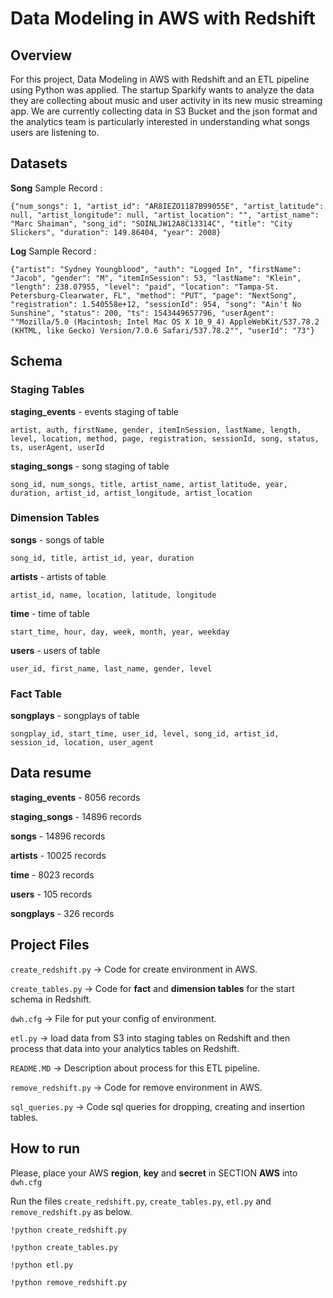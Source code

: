 # Data Modeling in AWS with Redshift



## **Overview**
For this project, Data Modeling in AWS with Redshift and an ETL pipeline using Python was applied. The startup Sparkify wants to analyze the data they are collecting about music and user activity in its new music streaming app. We are currently collecting data in S3 Bucket and the json format and the analytics team is particularly interested in understanding what songs users are listening to.



## **Datasets**

**Song**
Sample Record :
```
{"num_songs": 1, "artist_id": "AR8IEZO1187B99055E", "artist_latitude": null, "artist_longitude": null, "artist_location": "", "artist_name": "Marc Shaiman", "song_id": "SOINLJW12A8C13314C", "title": "City Slickers", "duration": 149.86404, "year": 2008}
```

**Log**
Sample Record :
```
{"artist": "Sydney Youngblood", "auth": "Logged In", "firstName": "Jacob", "gender": "M", "itemInSession": 53, "lastName": "Klein", "length": 238.07955, "level": "paid", "location": "Tampa-St. Petersburg-Clearwater, FL", "method": "PUT", "page": "NextSong", "registration": 1.540558e+12, "sessionId": 954, "song": "Ain't No Sunshine", "status": 200, "ts": 1543449657796, "userAgent": ""Mozilla/5.0 (Macintosh; Intel Mac OS X 10_9_4) AppleWebKit/537.78.2 (KHTML, like Gecko) Version/7.0.6 Safari/537.78.2"", "userId": "73"}
```



## **Schema**

### Staging Tables

**staging_events** - events staging of table
```
artist, auth, firstName, gender, itemInSession, lastName, length, level, location, method, page, registration, sessionId, song, status, ts, userAgent, userId
```

**staging_songs** - song staging of table
```
song_id, num_songs, title, artist_name, artist_latitude, year, duration, artist_id, artist_longitude, artist_location
```

### Dimension Tables

**songs**  - songs of table
```
song_id, title, artist_id, year, duration
```

**artists**  - artists of table
```
artist_id, name, location, latitude, longitude
```

**time**  - time of table
```
start_time, hour, day, week, month, year, weekday
```

**users**  - users of table
```
user_id, first_name, last_name, gender, level
```

### Fact Table 

**songplays** - songplays of table
```
songplay_id, start_time, user_id, level, song_id, artist_id, session_id, location, user_agent
```

## Data resume

**staging_events** - 8056 records

**staging_songs** - 14896 records

**songs** - 14896 records

**artists** - 10025 records

**time** - 8023 records

**users** - 105 records

**songplays** - 326 records


## Project Files

```create_redshift.py``` -> Code for create environment in AWS.

```create_tables.py``` -> Code for **fact** and **dimension tables** for the start schema in Redshift.

```dwh.cfg``` -> File for put your config of environment.

```etl.py``` -> load data from S3 into staging tables on Redshift and then process that data into your analytics tables on Redshift.

```README.MD``` -> Description about process for this ETL pipeline. 

```remove_redshift.py``` -> Code for remove environment in AWS.

```sql_queries.py``` -> Code sql queries for dropping, creating and insertion tables.


## How to run

Please, place your AWS **region**, **key** and **secret** in SECTION **AWS** into ```dwh.cfg```

Run the files ```create_redshift.py```, ```create_tables.py```, ```etl.py``` and ```remove_redshift.py``` as below.

```
!python create_redshift.py
```

```
!python create_tables.py 
``` 

```
!python etl.py 
```

```
!python remove_redshift.py
```